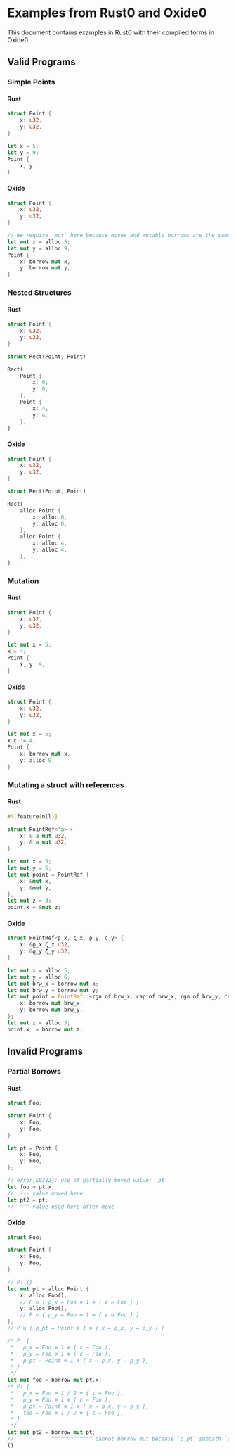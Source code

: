 # Examples from Rust0 and Oxide0

This document contains examples in Rust0 with their compiled forms in Oxide0.

## Valid Programs

### Simple Points

#### Rust
```rust
struct Point {
    x: u32,
    y: u32,
}

let x = 5;
let y = 9;
Point {
    x, y
}
```

#### Oxide
```rust
struct Point {
    x: u32,
    y: u32,
}

// We require `mut` here because moves and mutable borrows are the same.
let mut x = alloc 5;
let mut y = alloc 9;
Point {
    x: borrow mut x,
    y: borrow mut y,
}
```

### Nested Structures

#### Rust
```rust
struct Point {
    x: u32,
    y: u32,
}

struct Rect(Point, Point)

Rect(
    Point {
        x: 0,
        y: 0,
    },
    Point {
        x: 4,
        y: 4,
    },
)
```

#### Oxide
```rust
struct Point {
    x: u32,
    y: u32,
}

struct Rect(Point, Point)

Rect(
    alloc Point {
        x: alloc 0,
        y: alloc 0,
    },
    alloc Point {
        x: alloc 4,
        y: alloc 4,
    },
)
```

### Mutation

#### Rust
```rust
struct Point {
    x: u32,
    y: u32,
}

let mut x = 5;
x = 4;
Point {
    x, y: 9,
}
```

#### Oxide
```rust
struct Point {
    x: u32,
    y: u32,
}

let mut x = 5;
x.ε := 4;
Point {
    x: borrow mut x,
    y: alloc 9,
}
```

### Mutating a struct with references

#### Rust
```rust
#![feature(nll)]

struct PointRef<'a> {
    x: &'a mut u32,
    y: &'a mut u32,
}

let mut x = 5;
let mut y = 6;
let mut point = PointRef {
    x: &mut x,
    y: &mut y,
};
let mut z = 3;
point.x = &mut z;
```

#### Oxide
```rust
struct PointRef<ϱ_x, ζ_x, ϱ_y, ζ_y> {
    x: &ϱ_x ζ_x u32,
    y: &ϱ_y ζ_y u32,
}

let mut x = alloc 5;
let mut y = alloc 6;
let mut brw_x = borrow mut x;
let mut brw_y = borrow mut y;
let mut point = PointRef::<rgn of brw_x, cap of brw_x, rgn of brw_y, cap of brw_y> {
    x: borrow mut brw_x,
    y: borrow mut brw_y,
};
let mut z = alloc 3;
point.x := borrow mut z;
```

## Invalid Programs

### Partial Borrows

#### Rust
```rust
struct Foo;

struct Point {
    x: Foo,
    y: Foo,
}

let pt = Point {
    x: Foo,
    y: Foo,
};

// error[E0382]: use of partially moved value: `pt`
let foo = pt.x;
//  --- value moved here
let pt2 = pt;
//  ^^^ value used here after move
```

#### Oxide
```rust
struct Foo;

struct Point {
    x: Foo,
    y: Foo,
}

// Ρ: {}
let mut pt = alloc Point {
    x: alloc Foo(),
    // Ρ ∪ { ρ_x ↦ Foo ⊗ 1 ⊗ { ε ↦ Foo } }
    y: alloc Foo(),
    // Ρ ∪ { ρ_y ↦ Foo ⊗ 1 ⊗ { ε ↦ Foo } }
};
// Ρ ∪ { ρ_pt ↦ Point ⊗ 1 ⊗ { x ↦ ρ_x, y ↦ ρ_y } }

/* Ρ: {
 *   ρ_x ↦ Foo ⊗ 1 ⊗ { ε ↦ Foo },
 *   ρ_y ↦ Foo ⊗ 1 ⊗ { ε ↦ Foo },
 *   ρ_pt ↦ Point ⊗ 1 ⊗ { x ↦ ρ_x, y ↦ ρ_y },
 * }
 */
let mut foo = borrow mut pt.x;
/* Ρ: {
 *   ρ_x ↦ Foo ⊗ 1 / 2 ⊗ { ε ↦ Foo },
 *   ρ_y ↦ Foo ⊗ 1 ⊗ { ε ↦ Foo },
 *   ρ_pt ↦ Point ⊗ 1 ⊗ { x ↦ ρ_x, y ↦ ρ_y },
 *   foo ↦ Foo ⊗ 1 / 2 ⊗ { ε ↦ Foo },
 * }
 */
let mut pt2 = borrow mut pt;
//            ^^^^^^^^^^^^^ cannot borrow mut because `ρ_pt` subpath `ρ_x` capability ≠ `1`.
()
```
